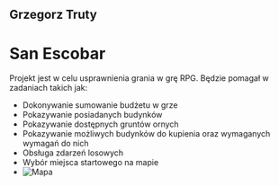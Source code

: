 ## Grzegorz Truty

# San Escobar


Projekt jest w celu usprawnienia grania w grę RPG. 
Będzie pomagał w zadaniach takich jak:

* Dokonywanie sumowanie budżetu w grze
* Pokazywanie posiadanych budynków
* Pokazywanie dostępnych gruntów ornych
* Pokazywanie możliwych budynków do kupienia oraz wymaganych wymagań do nich
* Obsługa zdarzeń losowych
* Wybór miejsca startowego na mapie
* ![Mapa](https://user-images.githubusercontent.com/95127605/173230094-69115368-7e9b-4a18-886f-a5a525c36f52.jpg)

